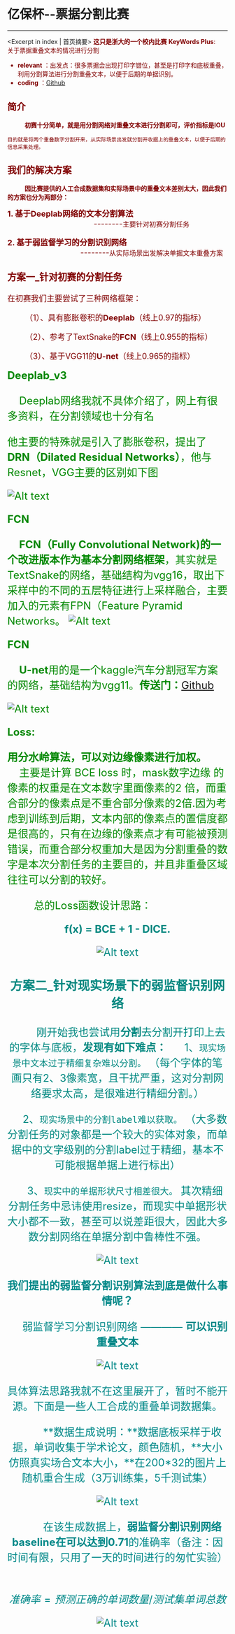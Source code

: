 # 亿保杯--票据分割比赛

---
<Excerpt in index | 首页摘要> 
 **<font color = #80000>这只是浙大的一个校内比赛**
**KeyWords Plus**:     &#160;&#160;&#160;&#160;     	关于票据重叠文本的情况进行分割
- **relevant** ：出发点：很多票据会出现打印字错位，甚至是打印字和底板重叠，利用分割算法进行分割重叠文本，以便于后期的单据识别。
- **coding** ：[Github](https://github.com/weijiawu/Yibao-cup_competition)


## **简介**
 &#160;&#160;&#160;&#160;  &#160;&#160;&#160;&#160; **初赛十分简单，就是用分割网络对重叠文本进行分割即可，评价指标是IOU**

`目的就是将两个重叠数字分割开来，从实际场景出发就分割开收据上的重叠文本，以便于后期的信息采集处理。`

## **我们的解决方案**

 &#160;&#160;&#160;&#160;   &#160;&#160;&#160;&#160;  **因比赛提供的人工合成数据集和实际场景中的重叠文本差别太大，因此我们的方案也分为两部分：**


**<font size=4.5>1. 基于Deeplab网络的文本分割算法**
 &#160;&#160;&#160;&#160;   &#160;&#160;&#160;&#160; &#160;&#160;&#160;&#160;   &#160;&#160;&#160;&#160; &#160;&#160;&#160;&#160;   &#160;&#160;&#160;&#160; &#160;&#160;&#160;&#160;   &#160;&#160;&#160;&#160; &#160;&#160;&#160;&#160;   &#160;&#160;&#160;&#160; &#160;&#160;&#160;&#160;   &#160;&#160;&#160;&#160; &#160;&#160;&#160;&#160;   &#160;&#160;&#160;&#160; &#160;&#160;&#160;&#160;   &#160;&#160;&#160;&#160;--------`主要针对初赛分割任务`

**<font size=4.5>2. 基于弱监督学习的分割识别网络**
 &#160;&#160;&#160;&#160;   &#160;&#160;&#160;&#160; &#160;&#160;&#160;&#160;   &#160;&#160;&#160;&#160;  &#160;&#160;&#160;&#160;   &#160;&#160;&#160;&#160; &#160;&#160;&#160;&#160;   &#160;&#160;&#160;&#160; &#160;&#160;&#160;&#160;   &#160;&#160;&#160;&#160; &#160;&#160;&#160;&#160;   &#160;&#160;&#160;&#160; &#160;&#160;&#160;&#160;   &#160;&#160;&#160;&#160;&#160;&#160;&#160;&#160;   &#160;&#160;&#160;&#160;--------`从实际场景出发解决单据文本重叠方案`


### **方案一_针对初赛的分割任务**

在初赛我们主要尝试了三种网络框架：

 &#160;&#160;&#160;&#160;&#160;&#160;&#160;&#160;（1）、具有膨胀卷积的**Deeplab**（线上0.97的指标）
 
 &#160;&#160;&#160;&#160;&#160;&#160;&#160;&#160;（2）、参考了TextSnake的**FCN**（线上0.955的指标）
 
 &#160;&#160;&#160;&#160;&#160;&#160;&#160;&#160;（3）、基于VGG11的**U-net**（线上0.965的指标）


<font size=5><font color=#00888000>**Deeplab_v3**

 &#160;&#160;&#160;&#160;Deeplab网络我就不具体介绍了，网上有很多资料，在分割领域也十分有名

他主要的特殊就是引入了膨胀卷积，提出了**DRN（Dilated Residual Networks）**，他与Resnet，VGG主要的区别如下图

![Alt text](https://github.com/weijiawu/Yibao-cup_competition/tree/master/picture/1554866665604.png)

<font size=5><font color=#00888000>**FCN**

 &#160;&#160;&#160;&#160;**FCN（Fully Convolutional Network)的一个改进版本作为基本分割网络框架**，其实就是TextSnake的网络，基础结构为vgg16，取出下采样中的不同的五层特征进行上采样融合，主要加入的元素有FPN（Feature Pyramid Networks。
![Alt text](https://github.com/weijiawu/Yibao-cup_competition/tree/master/picture/1554875089380.png)

<font size=5><font color=#00888000>**FCN**

 &#160;&#160;&#160;&#160;**U-net**用的是一个kaggle汽车分割冠军方案的网络，基础结构为vgg11。**传送门：**[Github](https://github.com/asanakoy/kaggle_carvana_segmentation)

![Alt text](https://github.com/weijiawu/Yibao-cup_competition/tree/master/picture/1554875437472.png)


<font size=5><font color=#00888000>**Loss:**

**用分水岭算法，可以对边缘像素进行加权。**
 &#160;&#160;&#160;&#160; &#160;&#160;&#160;&#160;主要是计算 BCE loss 时，mask数字边缘 的像素的权重是在文本数字里面像素的2 倍，而重合部分的像素点是不重合部分像素的2倍.因为考虑到训练到后期，文本内部的像素点的置信度都是很高的，只有在边缘的像素点才有可能被预测错误，而重合部分权重加大是因为分割重叠的数字是本次分割任务的主要目的，并且非重叠区域往往可以分割的较好。
 
 &#160;&#160;&#160;&#160; &#160;&#160;&#160;&#160;总的Loss函数设计思路：
**<div align=center><font color=#0088888>f(x) = BCE + 1 - DICE.**

![Alt text](https://github.com/weijiawu/Yibao-cup_competition/tree/master/picture/1554875794374.png)


### **方案二_针对现实场景下的弱监督识别网络**

 &#160;&#160;&#160;&#160; &#160;&#160;&#160;&#160;刚开始我也尝试用**分割**去分割开打印上去的字体与底板，**发现有如下难点：**
&#160;&#160;&#160;&#160; 1、`现实场景中文本过于精细复杂难以分割。`
（每个字体的笔画只有2、3像素宽，且干扰严重，这对分割网络要求太高，是很难进行精细分割。）

&#160;&#160;&#160;&#160; 2、`现实场景中的分割label难以获取。`
（大多数分割任务的对象都是一个较大的实体对象，而单据中的文字级别的分割label过于精细，基本不可能根据单据上进行标出）

&#160;&#160;&#160;&#160; 3、`现实中的单据形状尺寸相差很大。`
其次精细分割任务中忌讳使用resize，而现实中单据形状大小都不一致，甚至可以说差距很大，因此大多数分割网络在单据分割中鲁棒性不强。

![Alt text](https://github.com/weijiawu/Yibao-cup_competition/tree/master/picture/1554876031923.png)


**<font color =#008888888><font size=5>我们提出的弱监督分割识别算法到底是做什么事情呢？**

&#160;&#160;&#160;&#160; 弱监督学习分割识别网络 ———— **<font size=5>可以识别重叠文本**

![Alt text](https://github.com/weijiawu/Yibao-cup_competition/tree/master/picture/1554876347227.png)


具体算法思路我就不在这里展开了，暂时不能开源。下面是一些人工合成的重叠单词数据集。

&#160;&#160;&#160;&#160; &#160;&#160;&#160;&#160; **数据生成说明：**数据底板采样于收据，单词收集于学术论文，颜色随机，**大小仿照真实场合文本大小，**在200*32的图片上随机重合生成（3万训练集，5千测试集）


![Alt text](https://github.com/weijiawu/Yibao-cup_competition/tree/master/picture/1554876582009.png)


&#160;&#160;&#160;&#160; &#160;&#160;&#160;&#160; 在该生成数据上，**弱监督分割识别网络baseline在可以达到0.71**的准确率（备注：因时间有限，只用了一天的时间进行的匆忙实验）


&#160;&#160;&#160;&#160; &#160;&#160;&#160;&#160;<font size=5>$$准确率 = 预测正确的单词数量/测试集单词总数 $$

![Alt text](https://github.com/weijiawu/Yibao-cup_competition/tree/master/picture/1554876563891.png)

